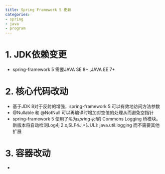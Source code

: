 ```yaml
---
title: Spring Framework 5 更新
categories:
- spring
- java
- program
---
```


# 1. JDK依赖变更
* spring-framework 5 需要JAVA SE 8+ ,JAVA EE 7+
# 2. 核心代码改动
* 基于JDK 8对于反射的增强，spring-framework 5 可以有效地访问方法参数
* @Nullable 和 @NotNull 可以再编译时增加对空值的处理从而避免空指针
* spring-framework 5 使用了名为*spring-jcl*的 Commons Logging 桥模块。新版本将自动检测Log4j 2.x,SLF4J,*[JUL]: java.util.logging 而不需要其他扩展

# 3. 容器改动
*